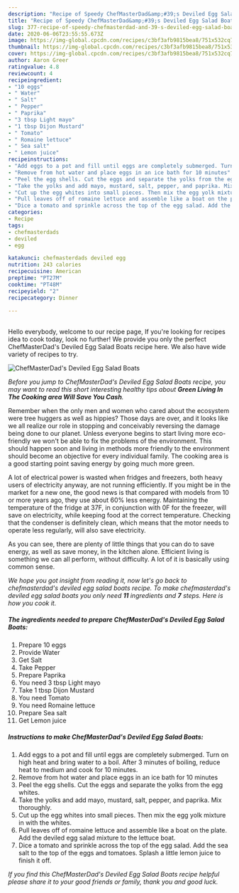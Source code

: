 ```yaml
---
description: "Recipe of Speedy ChefMasterDad&amp;#39;s Deviled Egg Salad Boats"
title: "Recipe of Speedy ChefMasterDad&amp;#39;s Deviled Egg Salad Boats"
slug: 377-recipe-of-speedy-chefmasterdad-and-39-s-deviled-egg-salad-boats
date: 2020-06-06T23:55:55.673Z
image: https://img-global.cpcdn.com/recipes/c3bf3afb9815bea8/751x532cq70/chefmasterdads-deviled-egg-salad-boats-recipe-main-photo.jpg
thumbnail: https://img-global.cpcdn.com/recipes/c3bf3afb9815bea8/751x532cq70/chefmasterdads-deviled-egg-salad-boats-recipe-main-photo.jpg
cover: https://img-global.cpcdn.com/recipes/c3bf3afb9815bea8/751x532cq70/chefmasterdads-deviled-egg-salad-boats-recipe-main-photo.jpg
author: Aaron Greer
ratingvalue: 4.8
reviewcount: 4
recipeingredient:
- "10 eggs"
- " Water"
- " Salt"
- " Pepper"
- " Paprika"
- "3 tbsp Light mayo"
- "1 tbsp Dijon Mustard"
- " Tomato"
- " Romaine lettuce"
- " Sea salt"
- " Lemon juice"
recipeinstructions:
- "Add eggs to a pot and fill until eggs are completely submerged. Turn on high heat and bring water to a boil. After 3 minutes of boiling, reduce heat to medium and cook for 10 minutes."
- "Remove from hot water and place eggs in an ice bath for 10 minutes"
- "Peel the egg shells. Cut the eggs and separate the yolks from the egg whites."
- "Take the yolks and add mayo, mustard, salt, pepper, and paprika. Mix thoroughly."
- "Cut up the egg whites into small pieces. Then mix the egg yolk mixture in with the whites."
- "Pull leaves off of romaine lettuce and assemble like a boat on the plate. Add the deviled egg salad mixture to the lettuce boat."
- "Dice a tomato and sprinkle across the top of the egg salad. Add the sea salt to the top of the eggs and tomatoes. Splash a little lemon juice to finish it off."
categories:
- Recipe
tags:
- chefmasterdads
- deviled
- egg

katakunci: chefmasterdads deviled egg 
nutrition: 243 calories
recipecuisine: American
preptime: "PT27M"
cooktime: "PT48M"
recipeyield: "2"
recipecategory: Dinner

---
```

<br>
Hello everybody, welcome to our recipe page, If you're looking for recipes idea to cook today, look no further! We provide you only the perfect ChefMasterDad&#39;s Deviled Egg Salad Boats recipe here. We also have wide variety of recipes to try.
<br>


![ChefMasterDad&#39;s Deviled Egg Salad Boats](https://img-global.cpcdn.com/recipes/c3bf3afb9815bea8/751x532cq70/chefmasterdads-deviled-egg-salad-boats-recipe-main-photo.jpg)

<i>Before you jump to ChefMasterDad&#39;s Deviled Egg Salad Boats recipe, you may want to read this short interesting healthy tips about 
<strong>Green Living In The Cooking area Will Save You Cash</strong>.</i>
</br>

Remember when the only men and women who cared about the ecosystem were tree huggers as well as hippies? Those days are over, and it looks like we all realize our role in stopping and conceivably reversing the damage being done to our planet. Unless everyone begins to start living more eco-friendly we won't be able to fix the problems of the environment. This should happen soon and living in methods more friendly to the environment should become an objective for every individual family. The cooking area is a good starting point saving energy by going much more green.

A lot of electrical power is wasted when fridges and freezers, both heavy users of electricity anyway, are not running efficiently. If you might be in the market for a new one, the good news is that compared with models from 10 or more years ago, they use about 60% less energy. Maintaining the temperature of the fridge at 37F, in conjunction with 0F for the freezer, will save on electricity, while keeping food at the correct temperature. Checking that the condenser is definitely clean, which means that the motor needs to operate less regularly, will also save electricity.

As you can see, there are plenty of little things that you can do to save energy, as well as save money, in the kitchen alone. Efficient living is something we can all perform, without difficulty. A lot of it is basically using common sense.


<i>We hope you got insight from reading it, now let's go back to chefmasterdad&#39;s deviled egg salad boats recipe. To make chefmasterdad&#39;s deviled egg salad boats you only need <strong>11</strong> ingredients and <strong>7</strong> steps. Here is how you cook it.
</i>

##### The ingredients needed to prepare ChefMasterDad&#39;s Deviled Egg Salad Boats:

1. Prepare 10 eggs
1. Provide  Water
1. Get  Salt
1. Take  Pepper
1. Prepare  Paprika
1. You need 3 tbsp Light mayo
1. Take 1 tbsp Dijon Mustard
1. You need  Tomato
1. You need  Romaine lettuce
1. Prepare  Sea salt
1. Get  Lemon juice


##### Instructions to make ChefMasterDad&#39;s Deviled Egg Salad Boats:

1. Add eggs to a pot and fill until eggs are completely submerged. Turn on high heat and bring water to a boil. After 3 minutes of boiling, reduce heat to medium and cook for 10 minutes.
1. Remove from hot water and place eggs in an ice bath for 10 minutes
1. Peel the egg shells. Cut the eggs and separate the yolks from the egg whites.
1. Take the yolks and add mayo, mustard, salt, pepper, and paprika. Mix thoroughly.
1. Cut up the egg whites into small pieces. Then mix the egg yolk mixture in with the whites.
1. Pull leaves off of romaine lettuce and assemble like a boat on the plate. Add the deviled egg salad mixture to the lettuce boat.
1. Dice a tomato and sprinkle across the top of the egg salad. Add the sea salt to the top of the eggs and tomatoes. Splash a little lemon juice to finish it off.


<i>If you find this ChefMasterDad&#39;s Deviled Egg Salad Boats recipe helpful please share it to your good friends or family, thank you and good luck.</i>

